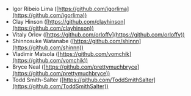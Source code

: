 * Igor Ribeio Lima ([https://github.com/igorlima](https://github.com/igorlima))
* Clay Hinson ([https://github.com/clayhinson](https://github.com/clayhinson))
* Vitaly Orlov ([https://github.com/orloffv](https://github.com/orloffv))
* Shinnosuke Watanabe ([https://github.com/shinnn](https://github.com/shinnn))
* Vladimir Matsola ([https://github.com/vomchik](https://github.com/vomchik))
* Bryce Neal ([https://github.com/prettymuchbryce](https://github.com/prettymuchbryce))
* Todd Smith-Salter ([https://github.com/ToddSmithSalter](https://github.com/ToddSmithSalter))